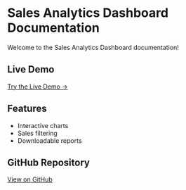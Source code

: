 # Sales Analytics Dashboard Documentation

Welcome to the Sales Analytics Dashboard documentation!

## Live Demo

[Try the Live Demo &rarr;](./demo/)

## Features

- Interactive charts
- Sales filtering
- Downloadable reports

## GitHub Repository

[View on GitHub](https://github.com/asarekings/sales-analytics-dashboard)